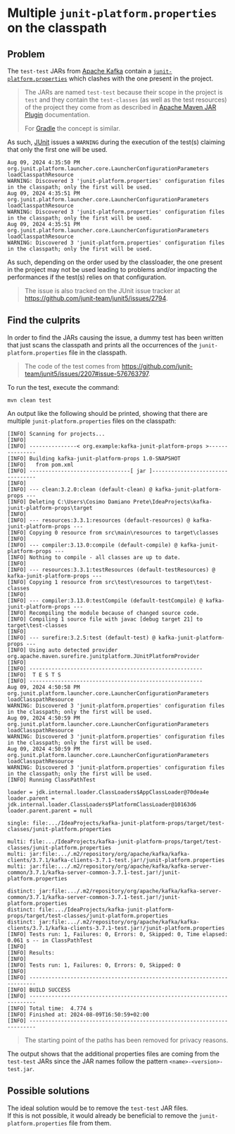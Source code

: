 [gradle-url]: https://gradle.org/
[kafka-url]: https://github.com/apache/kafka
[junit-url]: https://github.com/junit-team/junit5
[junit-cnf-url]: https://junit.org/junit5/docs/current/user-guide/#writing-tests-test-instance-lifecycle-changing-default
[mvn-test-jar]: https://maven.apache.org/components/plugins/maven-jar-plugin/examples/create-test-jar.html

# Multiple `junit-platform.properties` on the classpath

## Problem
The `test-test` JARs from [Apache Kafka][kafka-url] contain a [`junit-platform.properties`][junit-cnf-url] which 
clashes with the one present in the project.  

> The JARs are named `test-test` because their scope in the project is `test` and they contain the `test-classes` (as 
> well as the test resources) of the project they come from as described in [Apache Maven JAR Plugin][mvn-test-jar] 
> documentation.
> 
> For [Gradle][gradle-url] the concept is similar.

As such, [JUnit][junit-url] issues a `WARNING` during the execution of the test(s) claiming that only the first one 
will be used.

```text
Aug 09, 2024 4:35:50 PM org.junit.platform.launcher.core.LauncherConfigurationParameters loadClasspathResource
WARNING: Discovered 3 'junit-platform.properties' configuration files in the classpath; only the first will be used.
Aug 09, 2024 4:35:51 PM org.junit.platform.launcher.core.LauncherConfigurationParameters loadClasspathResource
WARNING: Discovered 3 'junit-platform.properties' configuration files in the classpath; only the first will be used.
Aug 09, 2024 4:35:51 PM org.junit.platform.launcher.core.LauncherConfigurationParameters loadClasspathResource
WARNING: Discovered 3 'junit-platform.properties' configuration files in the classpath; only the first will be used.
```

As such, depending on the order used by the classloader, the one present in the project may not be used leading to 
problems and/or impacting the performances if the test(s) relies on that configuration.

> The issue is also tracked on the JUnit issue tracker at https://github.com/junit-team/junit5/issues/2794.

## Find the culprits
In order to find the JARs causing the issue, a dummy test has been written that just scans the classpath and prints all 
the occurrences of the `junit-platform.properties` file in the classpath.
> The code of the test comes from https://github.com/junit-team/junit5/issues/2207#issue-576763797.

To run the test, execute the command:
```shell
mvn clean test
```

An output like the following should be printed, showing that there are multiple `junit-platform.properties` files on 
the classpath:
```text
[INFO] Scanning for projects...
[INFO] 
[INFO] ---------------< org.example:kafka-junit-platform-props >---------------
[INFO] Building kafka-junit-platform-props 1.0-SNAPSHOT
[INFO]   from pom.xml
[INFO] --------------------------------[ jar ]---------------------------------
[INFO] 
[INFO] --- clean:3.2.0:clean (default-clean) @ kafka-junit-platform-props ---
[INFO] Deleting C:\Users\Cosimo Damiano Prete\IdeaProjects\kafka-junit-platform-props\target
[INFO]
[INFO] --- resources:3.3.1:resources (default-resources) @ kafka-junit-platform-props ---
[INFO] Copying 0 resource from src\main\resources to target\classes
[INFO]
[INFO] --- compiler:3.13.0:compile (default-compile) @ kafka-junit-platform-props ---
[INFO] Nothing to compile - all classes are up to date.
[INFO]
[INFO] --- resources:3.3.1:testResources (default-testResources) @ kafka-junit-platform-props ---
[INFO] Copying 1 resource from src\test\resources to target\test-classes
[INFO]
[INFO] --- compiler:3.13.0:testCompile (default-testCompile) @ kafka-junit-platform-props ---
[INFO] Recompiling the module because of changed source code.
[INFO] Compiling 1 source file with javac [debug target 21] to target\test-classes
[INFO] 
[INFO] --- surefire:3.2.5:test (default-test) @ kafka-junit-platform-props ---
[INFO] Using auto detected provider org.apache.maven.surefire.junitplatform.JUnitPlatformProvider
[INFO] 
[INFO] -------------------------------------------------------
[INFO]  T E S T S
[INFO] -------------------------------------------------------
Aug 09, 2024 4:50:58 PM org.junit.platform.launcher.core.LauncherConfigurationParameters loadClasspathResource
WARNING: Discovered 3 'junit-platform.properties' configuration files in the classpath; only the first will be used.
Aug 09, 2024 4:50:59 PM org.junit.platform.launcher.core.LauncherConfigurationParameters loadClasspathResource
WARNING: Discovered 3 'junit-platform.properties' configuration files in the classpath; only the first will be used.
Aug 09, 2024 4:50:59 PM org.junit.platform.launcher.core.LauncherConfigurationParameters loadClasspathResource
WARNING: Discovered 3 'junit-platform.properties' configuration files in the classpath; only the first will be used.
[INFO] Running ClassPathTest

loader = jdk.internal.loader.ClassLoaders$AppClassLoader@70dea4e
loader.parent = jdk.internal.loader.ClassLoaders$PlatformClassLoader@10163d6
loader.parent.parent = null

single: file:.../IdeaProjects/kafka-junit-platform-props/target/test-classes/junit-platform.properties

multi: file:.../IdeaProjects/kafka-junit-platform-props/target/test-classes/junit-platform.properties
multi: jar:file:.../.m2/repository/org/apache/kafka/kafka-clients/3.7.1/kafka-clients-3.7.1-test.jar!/junit-platform.properties
multi: jar:file:.../.m2/repository/org/apache/kafka/kafka-server-common/3.7.1/kafka-server-common-3.7.1-test.jar!/junit-platform.properties

distinct: jar:file:.../.m2/repository/org/apache/kafka/kafka-server-common/3.7.1/kafka-server-common-3.7.1-test.jar!/junit-platform.properties
distinct: file:.../IdeaProjects/kafka-junit-platform-props/target/test-classes/junit-platform.properties
distinct: jar:file:.../.m2/repository/org/apache/kafka/kafka-clients/3.7.1/kafka-clients-3.7.1-test.jar!/junit-platform.properties
[INFO] Tests run: 1, Failures: 0, Errors: 0, Skipped: 0, Time elapsed: 0.061 s -- in ClassPathTest
[INFO] 
[INFO] Results:
[INFO]
[INFO] Tests run: 1, Failures: 0, Errors: 0, Skipped: 0
[INFO]
[INFO] ------------------------------------------------------------------------
[INFO] BUILD SUCCESS
[INFO] ------------------------------------------------------------------------
[INFO] Total time:  4.774 s
[INFO] Finished at: 2024-08-09T16:50:59+02:00
[INFO] ------------------------------------------------------------------------
```

> The starting point of the paths has been removed for privacy reasons.

The output shows that the additional properties files are coming from the `test-test` JARs since the JAR names follow 
the pattern `<name>-<version>-test.jar`.

## Possible solutions
The ideal solution would be to remove the `test-test` JAR files.  
If this is not possible, it would already be beneficial to remove the `junit-platform.properties` file from them.
